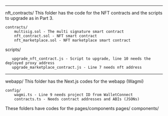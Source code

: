 ----------------------------------

nft_contracts/
    This folder has the code for the NFT contracts and the scripts to upgrade as in Part 3.

    contracts/
        multisig.sol - The multi signature smart contract
        nft_contract.sol - NFT smart contract
        nft_marketplace.sol - NFT marketplace smart contract

   scripts/
   
       upgrade_nft_contract.js - Script to upgrade, line 10 needs the deployed proxy address
       upgrade_marketplace_contract.js - Line 7 needs nft address


----------------------------------

webapp/
    This folder has the Next.js codes for the webapp (Wagmi)

    config/
        wagmi.ts - Line 9 needs project ID from WalletConnect
        contracts.ts - Needs contract addresses and ABIs (JSONs)

 These folders have codes for the pages/components
  pages/
  components/

